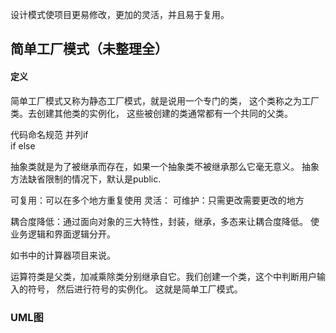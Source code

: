 设计模式使项目更易修改，更加的灵活，并且易于复用。


## 简单工厂模式（未整理全）

#### 定义
简单工厂模式又称为静态工厂模式，就是说用一个专门的类，
这个类称之为工厂类。去创建其他类的实例化，
这些被创建的类通常都有一个共同的父类。

代码命名规范
并列if  
if else

抽象类就是为了被继承而存在，如果一个抽象类不被继承那么它毫无意义。
抽象方法缺省限制的情况下，默认是public.

可复用：可以在多个地方重复使用
灵活：
可维护：只需更改需要更改的地方

耦合度降低：通过面向对象的三大特性，封装，继承，多态来让耦合度降低。
使业务逻辑和界面逻辑分开。


如书中的计算器项目来说。

运算符类是父类，加减乘除类分别继承自它。我们创建一个类，这个中判断用户输入的符号，
然后进行符号的实例化。
这就是简单工厂模式。

### UML图


